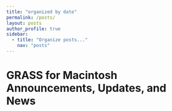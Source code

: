 ```yaml
---
title: "organized by date"
permalink: /posts/
layout: posts
author_profile: true
sidebar:
  - title: "Organize posts..."
    nav: "posts"
---
```


# GRASS for Macintosh Announcements, Updates, and News
